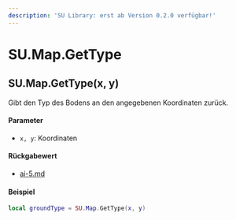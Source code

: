 ```yaml
---
description: 'SU Library: erst ab Version 0.2.0 verfügbar!'
---
```


# SU.Map.GetType

## SU.Map.GetType(x, y)

Gibt den Typ des Bodens an den angegebenen Koordinaten zurück.

#### Parameter

* `x, y`: Koordinaten

#### Rückgabewert

* [ai-5.md](../../su-api-enums/ai-5.md "mention")

#### Beispiel

```lua
local groundType = SU.Map.GetType(x, y)
```
